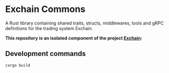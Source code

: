 # Exchain Commons

A Rust library containing shared traits, structs, middlewares, tools and gRPC definitions for the trading system Exchain.

**This repository is an isolated component of the project [Exchain](https://github.com/juanjovazpar/exchain):**


## Development commands

````
cargo build
````